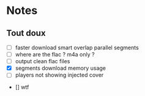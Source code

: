 # Notes

## Tout doux

- [ ] faster download smart overlap parallel segments
- [ ] where are the flac ? m4a only ?
- [ ] output clean flac files
- [x] segments download memory usage
- [ ] players not showing injected cover
- [] wtf